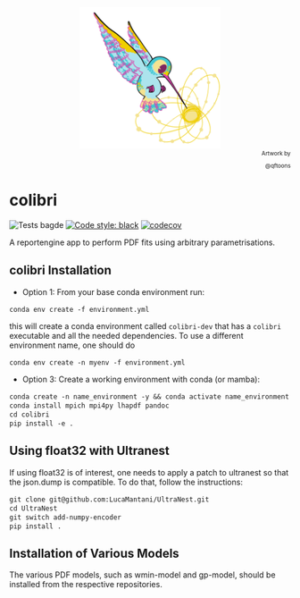
<div align="center">
<img src="./colibri-logo.png" alt="colibri logo" width="50%">
</div>

<div style="text-align: right; font-size: 10px;">
    Artwork by

@qftoons
</div>

# colibri
![Tests bagde](https://github.com/HEP-PBSP/colibri/actions/workflows/tests.yml/badge.svg)
[![Code style: black](https://img.shields.io/badge/code%20style-black-000000.svg)](https://github.com/psf/black)
[![codecov](https://codecov.io/gh/HEP-PBSP/colibri/graph/badge.svg?token=BQ01FTYGZO)](https://codecov.io/gh/HEP-PBSP/colibri)

A reportengine app to perform PDF fits using arbitrary parametrisations.


## colibri Installation
- Option 1:
From your base conda environment run:
```
conda env create -f environment.yml
```
this will create a conda environment called `colibri-dev` that has a `colibri` executable and all the needed dependencies. To use a different environment name, one should do
```
conda env create -n myenv -f environment.yml
```


- Option 3:
Create a working environment with conda (or mamba):
```
conda create -n name_environment -y && conda activate name_environment
conda install mpich mpi4py lhapdf pandoc
cd colibri
pip install -e .
```

## Using float32 with Ultranest

If using float32 is of interest, one needs to apply a patch to ultranest so that the json.dump is compatible. To do that, follow the instructions:

```
git clone git@github.com:LucaMantani/UltraNest.git
cd UltraNest
git switch add-numpy-encoder
pip install .
```

## Installation of Various Models
The various PDF models, such as wmin-model and gp-model, should be installed from the respective repositories.
